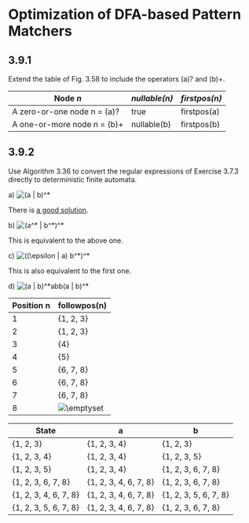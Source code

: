 # Optimization of DFA-based Pattern Matchers

## 3.9.1

Extend the table of Fig. 3.58 to include the operators (a)? and (b)+.

| Node *n*                    | *nullable(n)* | *firstpos(n)* |
| --------------------------- | ------------- | ------------- |
| A zero-or-one node n = (a)? | true          | firstpos(a)   |
| A one-or-more node n = (b)+ | nullable(b)   | firstpos(b)   |

## 3.9.2

Use Algorithm 3.36 to convert the regular expressions of Exercise 3.7.3
directly to deterministic finite automata.

a) <img src="https://i.upmath.me/svg/(a%20%7C%20b)%5E*" alt="(a | b)^*" />

There is [a good solution](https://github.com/fool2fish/dragon-book-exercise-answers/blob/master/ch03/3.9/3.9.md#392).

b) <img src="https://i.upmath.me/svg/(a%5E*%20%7C%20b%5E*)%5E*" alt="(a^* | b^*)^*" />

This is equivalent to the above one.

c) <img src="https://i.upmath.me/svg/((%5Cepsilon%20%7C%20a)%20b%5E*)%5E*" alt="((\epsilon | a) b^*)^*" />

This is also equivalent to the first one.

d) <img src="https://i.upmath.me/svg/(a%20%7C%20b)%5E*abb(a%20%7C%20b)%5E*" alt="(a | b)^*abb(a | b)^*" />

| Position n | followpos(n)  |
| ---------- | ------------- |
| 1          | {1, 2, 3}     |
| 2          | {1, 2, 3}     |
| 3          | {4}           |
| 4          | {5}           |
| 5          | {6, 7, 8}     |
| 6          | {6, 7, 8}     |
| 7          | {6, 7, 8}     |
| 8          | <img src="https://i.upmath.me/svg/%5Cemptyset" alt="\emptyset" /> |

| State                 | a                     | b                     |
| --------------------- | --------------------- | --------------------- |
| {1, 2, 3}             | {1, 2, 3, 4}          | {1, 2, 3}             |
| {1, 2, 3, 4}          | {1, 2, 3, 4}          | {1, 2, 3, 5}          |
| {1, 2, 3, 5}          | {1, 2, 3, 4}          | {1, 2, 3, 6, 7, 8}    |
| {1, 2, 3, 6, 7, 8}    | {1, 2, 3, 4, 6, 7, 8} | {1, 2, 3, 6, 7, 8}    |
| {1, 2, 3, 4, 6, 7, 8} | {1, 2, 3, 4, 6, 7, 8} | {1, 2, 3, 5, 6, 7, 8} |
| {1, 2, 3, 5, 6, 7, 8} | {1, 2, 3, 4, 6, 7, 8} | {1, 2, 3, 6, 7, 8}    |

